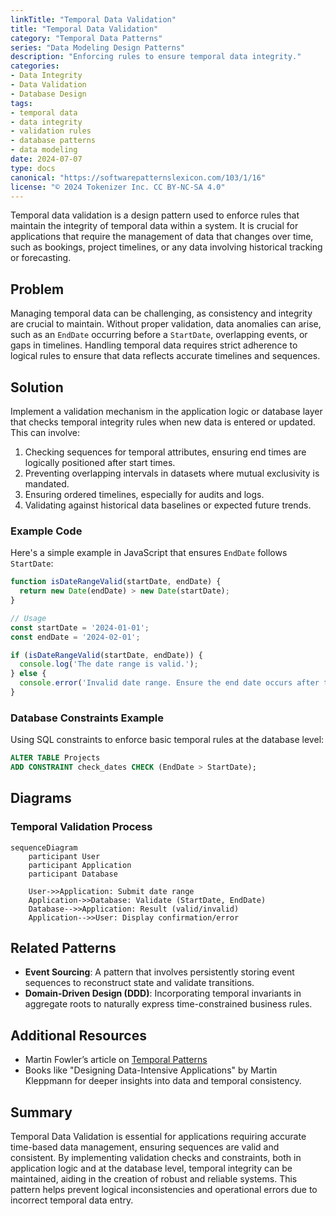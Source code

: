 ```yaml
---
linkTitle: "Temporal Data Validation"
title: "Temporal Data Validation"
category: "Temporal Data Patterns"
series: "Data Modeling Design Patterns"
description: "Enforcing rules to ensure temporal data integrity."
categories:
- Data Integrity
- Data Validation
- Database Design
tags:
- temporal data
- data integrity
- validation rules
- database patterns
- data modeling
date: 2024-07-07
type: docs
canonical: "https://softwarepatternslexicon.com/103/1/16"
license: "© 2024 Tokenizer Inc. CC BY-NC-SA 4.0"
---
```



Temporal data validation is a design pattern used to enforce rules that maintain the integrity of temporal data within a system. It is crucial for applications that require the management of data that changes over time, such as bookings, project timelines, or any data involving historical tracking or forecasting.

## Problem

Managing temporal data can be challenging, as consistency and integrity are crucial to maintain. Without proper validation, data anomalies can arise, such as an `EndDate` occurring before a `StartDate`, overlapping events, or gaps in timelines. Handling temporal data requires strict adherence to logical rules to ensure that data reflects accurate timelines and sequences.

## Solution

Implement a validation mechanism in the application logic or database layer that checks temporal integrity rules when new data is entered or updated. This can involve:

1. Checking sequences for temporal attributes, ensuring end times are logically positioned after start times.
2. Preventing overlapping intervals in datasets where mutual exclusivity is mandated.
3. Ensuring ordered timelines, especially for audits and logs.
4. Validating against historical data baselines or expected future trends.

### Example Code

Here's a simple example in JavaScript that ensures `EndDate` follows `StartDate`:

```javascript
function isDateRangeValid(startDate, endDate) {
  return new Date(endDate) > new Date(startDate);
}

// Usage
const startDate = '2024-01-01';
const endDate = '2024-02-01';

if (isDateRangeValid(startDate, endDate)) {
  console.log('The date range is valid.');
} else {
  console.error('Invalid date range. Ensure the end date occurs after the start date.');
}
```

### Database Constraints Example

Using SQL constraints to enforce basic temporal rules at the database level:

```sql
ALTER TABLE Projects
ADD CONSTRAINT check_dates CHECK (EndDate > StartDate);
```

## Diagrams

### Temporal Validation Process

```mermaid
sequenceDiagram
    participant User
    participant Application
    participant Database

    User->>Application: Submit date range
    Application->>Database: Validate (StartDate, EndDate)
    Database-->>Application: Result (valid/invalid)
    Application-->>User: Display confirmation/error
```

## Related Patterns

- **Event Sourcing**: A pattern that involves persistently storing event sequences to reconstruct state and validate transitions.
- **Domain-Driven Design (DDD)**: Incorporating temporal invariants in aggregate roots to naturally express time-constrained business rules.

## Additional Resources

- Martin Fowler’s article on [Temporal Patterns](https://martinfowler.com/articles/timeNarrative.html)
- Books like "Designing Data-Intensive Applications" by Martin Kleppmann for deeper insights into data and temporal consistency.

## Summary

Temporal Data Validation is essential for applications requiring accurate time-based data management, ensuring sequences are valid and consistent. By implementing validation checks and constraints, both in application logic and at the database level, temporal integrity can be maintained, aiding in the creation of robust and reliable systems. This pattern helps prevent logical inconsistencies and operational errors due to incorrect temporal data entry.
